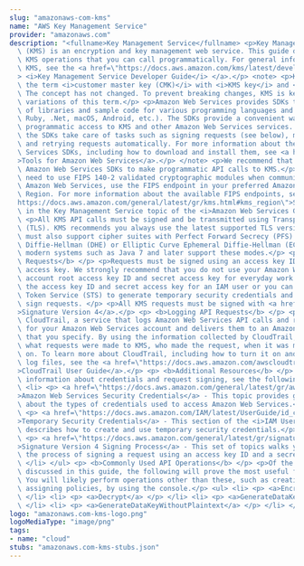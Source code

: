 ```yaml
---
slug: "amazonaws-com-kms"
name: "AWS Key Management Service"
provider: "amazonaws.com"
description: "<fullname>Key Management Service</fullname> <p>Key Management Service\
  \ (KMS) is an encryption and key management web service. This guide describes the\
  \ KMS operations that you can call programmatically. For general information about\
  \ KMS, see the <a href=\"https://docs.aws.amazon.com/kms/latest/developerguide/\"\
  > <i>Key Management Service Developer Guide</i> </a>.</p> <note> <p>KMS has replaced\
  \ the term <i>customer master key (CMK)</i> with <i>KMS key</i> and <i>KMS key</i>.\
  \ The concept has not changed. To prevent breaking changes, KMS is keeping some\
  \ variations of this term.</p> <p>Amazon Web Services provides SDKs that consist\
  \ of libraries and sample code for various programming languages and platforms (Java,\
  \ Ruby, .Net, macOS, Android, etc.). The SDKs provide a convenient way to create\
  \ programmatic access to KMS and other Amazon Web Services services. For example,\
  \ the SDKs take care of tasks such as signing requests (see below), managing errors,\
  \ and retrying requests automatically. For more information about the Amazon Web\
  \ Services SDKs, including how to download and install them, see <a href=\"http://aws.amazon.com/tools/\"\
  >Tools for Amazon Web Services</a>.</p> </note> <p>We recommend that you use the\
  \ Amazon Web Services SDKs to make programmatic API calls to KMS.</p> <p>If you\
  \ need to use FIPS 140-2 validated cryptographic modules when communicating with\
  \ Amazon Web Services, use the FIPS endpoint in your preferred Amazon Web Services\
  \ Region. For more information about the available FIPS endpoints, see <a href=\"\
  https://docs.aws.amazon.com/general/latest/gr/kms.html#kms_region\">Service endpoints</a>\
  \ in the Key Management Service topic of the <i>Amazon Web Services General Reference</i>.</p>\
  \ <p>All KMS API calls must be signed and be transmitted using Transport Layer Security\
  \ (TLS). KMS recommends you always use the latest supported TLS version. Clients\
  \ must also support cipher suites with Perfect Forward Secrecy (PFS) such as Ephemeral\
  \ Diffie-Hellman (DHE) or Elliptic Curve Ephemeral Diffie-Hellman (ECDHE). Most\
  \ modern systems such as Java 7 and later support these modes.</p> <p> <b>Signing\
  \ Requests</b> </p> <p>Requests must be signed using an access key ID and a secret\
  \ access key. We strongly recommend that you do not use your Amazon Web Services\
  \ account root access key ID and secret access key for everyday work. You can use\
  \ the access key ID and secret access key for an IAM user or you can use the Security\
  \ Token Service (STS) to generate temporary security credentials and use those to\
  \ sign requests. </p> <p>All KMS requests must be signed with <a href=\"https://docs.aws.amazon.com/general/latest/gr/signature-version-4.html\"\
  >Signature Version 4</a>.</p> <p> <b>Logging API Requests</b> </p> <p>KMS supports\
  \ CloudTrail, a service that logs Amazon Web Services API calls and related events\
  \ for your Amazon Web Services account and delivers them to an Amazon S3 bucket\
  \ that you specify. By using the information collected by CloudTrail, you can determine\
  \ what requests were made to KMS, who made the request, when it was made, and so\
  \ on. To learn more about CloudTrail, including how to turn it on and find your\
  \ log files, see the <a href=\"https://docs.aws.amazon.com/awscloudtrail/latest/userguide/\"\
  >CloudTrail User Guide</a>.</p> <p> <b>Additional Resources</b> </p> <p>For more\
  \ information about credentials and request signing, see the following:</p> <ul>\
  \ <li> <p> <a href=\"https://docs.aws.amazon.com/general/latest/gr/aws-security-credentials.html\"\
  >Amazon Web Services Security Credentials</a> - This topic provides general information\
  \ about the types of credentials used to access Amazon Web Services.</p> </li> <li>\
  \ <p> <a href=\"https://docs.aws.amazon.com/IAM/latest/UserGuide/id_credentials_temp.html\"\
  >Temporary Security Credentials</a> - This section of the <i>IAM User Guide</i>\
  \ describes how to create and use temporary security credentials.</p> </li> <li>\
  \ <p> <a href=\"https://docs.aws.amazon.com/general/latest/gr/signature-version-4.html\"\
  >Signature Version 4 Signing Process</a> - This set of topics walks you through\
  \ the process of signing a request using an access key ID and a secret access key.</p>\
  \ </li> </ul> <p> <b>Commonly Used API Operations</b> </p> <p>Of the API operations\
  \ discussed in this guide, the following will prove the most useful for most applications.\
  \ You will likely perform operations other than these, such as creating keys and\
  \ assigning policies, by using the console.</p> <ul> <li> <p> <a>Encrypt</a> </p>\
  \ </li> <li> <p> <a>Decrypt</a> </p> </li> <li> <p> <a>GenerateDataKey</a> </p>\
  \ </li> <li> <p> <a>GenerateDataKeyWithoutPlaintext</a> </p> </li> </ul>"
logo: "amazonaws.com-kms-logo.png"
logoMediaType: "image/png"
tags:
- name: "cloud"
stubs: "amazonaws.com-kms-stubs.json"
---
```


